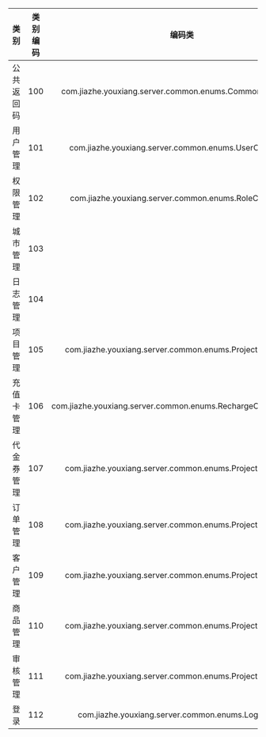 | 类别 | 类别编码 | 编码类 |
| :---:| :---: | :---: |
| 公共返回码| 100 | com.jiazhe.youxiang.server.common.enums.CommonCodeEnum |
| 用户管理| 101 | com.jiazhe.youxiang.server.common.enums.UserCodeEnum |
| 权限管理| 102 | com.jiazhe.youxiang.server.common.enums.RoleCodeEnum |
| 城市管理| 103 |  |
| 日志管理| 104 |  |
| 项目管理| 105 | com.jiazhe.youxiang.server.common.enums.ProjectCodeEnum |
| 充值卡管理| 106 | com.jiazhe.youxiang.server.common.enums.RechargeCardCodeEnum |
| 代金券管理| 107 | com.jiazhe.youxiang.server.common.enums.ProjectCodeEnum |
| 订单管理| 108 | com.jiazhe.youxiang.server.common.enums.ProjectCodeEnum |
| 客户管理| 109 | com.jiazhe.youxiang.server.common.enums.ProjectCodeEnum |
| 商品管理| 110 | com.jiazhe.youxiang.server.common.enums.ProjectCodeEnum |
| 审核管理| 111 | com.jiazhe.youxiang.server.common.enums.ProjectCodeEnum |
| 登录   |112   |com.jiazhe.youxiang.server.common.enums.LoginEnum|
